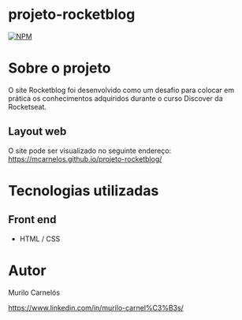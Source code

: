 # projeto-rocketblog
[![NPM](https://img.shields.io/npm/l/react)](https://github.com/mcarnelos/projeto-rocketblog/new/master/LICENSE)

# Sobre o projeto

O site Rocketblog foi desenvolvido como um desafio para colocar em prática os conhecimentos adquiridos durante o curso Discover da Rocketseat.

## Layout web
O site pode ser visualizado no seguinte endereço: 
https://mcarnelos.github.io/projeto-rocketblog/

# Tecnologias utilizadas
## Front end
- HTML / CSS

# Autor

Murilo Carnelós

https://www.linkedin.com/in/murilo-carnel%C3%B3s/

